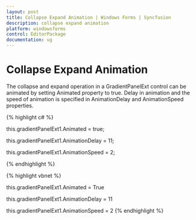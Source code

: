 ```yaml
---
layout: post
title: Collapse Expand Animation | Windows Forms | Syncfusion
description: collapse expand animation
platform: windowsforms
control: EditorPackage 
documentation: ug
---
```

# Collapse Expand Animation

The collapse and expand operation in a GradientPanelExt control can be animated by setting Animated property to true. Delay in animation and the speed of animation is specified in AnimationDelay and AnimationSpeed properties.



{% highlight c# %}

this.gradientPanelExt1.Animated = true;

this.gradientPanelExt1.AnimationDelay = 11;

this.gradientPanelExt1.AnimationSpeed = 2;

{% endhighlight  %}

{% highlight vbnet %}



this.gradientPanelExt1.Animated = True

this.gradientPanelExt1.AnimationDelay = 11

this.gradientPanelExt1.AnimationSpeed = 2
{% endhighlight  %}